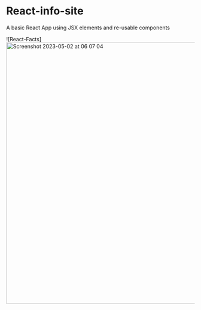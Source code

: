 # React-info-site
A basic React App using JSX elements and re-usable components

![React-Facts]<img width="699" alt="Screenshot 2023-05-02 at 06 07 04" src="https://user-images.githubusercontent.com/22836317/235583646-08238e0e-006a-4a66-a9f8-43c2408726a9.png">
